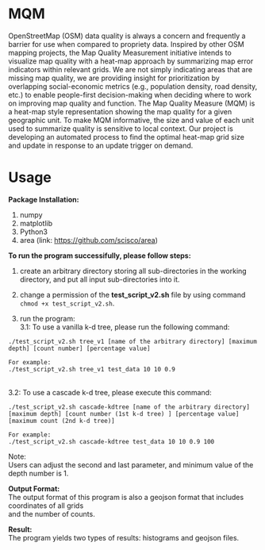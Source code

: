 # MQM

OpenStreetMap (OSM) data quality is always a concern and frequently a barrier for use when compared to propriety data. Inspired by other OSM mapping projects, the Map Quality Measurement initiative intends to visualize map quality with a heat-map approach by summarizing map error indicators within relevant grids. We are not simply indicating areas that are missing map quality, we are providing insight for prioritization by overlapping social-economic metrics (e.g., population density, road density, etc.) to enable people-first decision-making when deciding where to work on improving map quality and function. The Map Quality Measure (MQM) is a heat-map style representation showing the map quality for a given geographic unit. To make MQM informative, the size and value of each unit used to summarize quality is sensitive to local context. Our project is developing an automated process to find the optimal heat-map grid size and update in response to an update trigger on demand.

# Usage
**Package Installation:** <br />
1. numpy
2. matplotlib
3. Python3
4. area (link: https://github.com/scisco/area)

**To run the program successifully, please follow steps:** <br />
1. create an arbitrary directory storing all sub-directories in the working directory, and put all input sub-directories into it. <br />

2. change a permission of the **test_script_v2.sh** file by using command `chmod +x test_script_v2.sh`. <br />

3. run the program: <br />
3.1: To use a vanilla k-d tree, please run the following command:
   
```
./test_script_v2.sh tree_v1 [name of the arbitrary directory] [maximum depth] [count number] [percentage value]

For example:
./test_script_v2.sh tree_v1 test_data 10 10 0.9
```
 <br />
3.2: To use a cascade k-d tree, please execute this command:
   
```
./test_script_v2.sh cascade-kdtree [name of the arbitrary directory] [maximum depth] [count number (1st k-d tree) ] [percentage value] [maximum count (2nd k-d tree)]

For example:
./test_script_v2.sh cascade-kdtree test_data 10 10 0.9 100
```

Note: <br />
Users can adjust the second and last parameter, and minimum value of the depth number is 1. <br />

**Output Format:** <br />
The output format of this program is also a geojson format that includes coordinates of all grids <br />
and the number of counts.

**Result:** <br />
The program yields two types of results: histograms and geojson files.
